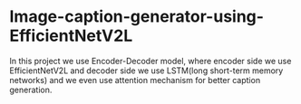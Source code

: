 # Image-caption-generator-using-EfficientNetV2L
In this project we use Encoder-Decoder model, where encoder side we use EfficientNetV2L and decoder side we use LSTM(long short-term memory networks) and we even use attention mechanism for better caption generation.
